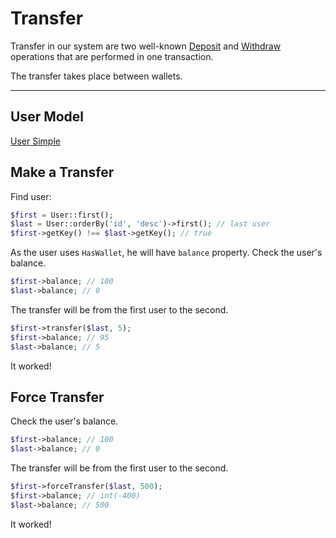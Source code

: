 # Transfer

Transfer in our system are two well-known [Deposit](deposit) and [Withdraw](withdraw) 
operations that are performed in one transaction.

The transfer takes place between wallets.

---

## User Model

[User Simple](_include/models/user_simple.md ':include')

## Make a Transfer

Find user:

```php
$first = User::first(); 
$last = User::orderBy('id', 'desc')->first(); // last user
$first->getKey() !== $last->getKey(); // true
```

As the user uses `HasWallet`, he will have `balance` property. 
Check the user's balance.

```php
$first->balance; // 100
$last->balance; // 0
```

The transfer will be from the first user to the second.

```php
$first->transfer($last, 5); 
$first->balance; // 95
$last->balance; // 5
```

It worked! 

## Force Transfer

Check the user's balance.

```php
$first->balance; // 100
$last->balance; // 0
```

The transfer will be from the first user to the second.

```php
$first->forceTransfer($last, 500); 
$first->balance; // int(-400)
$last->balance; // 500
```

It worked! 
